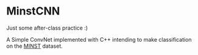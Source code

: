 # MinstCNN

Just some after-class practice :)

A Simple ConvNet implemented with C++ intending to make classification on the [MINST](http://yann.lecun.com/exdb/mnist/) dataset.